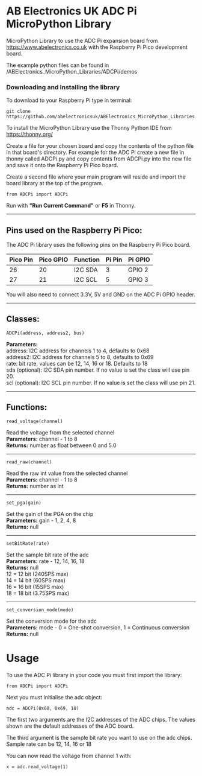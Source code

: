 AB Electronics UK ADC Pi MicroPython Library
=====

MicroPython Library to use the ADC Pi expansion board from https://www.abelectronics.co.uk with the Raspberry Pi Pico development board.

The example python files can be found in /ABElectronics_MicroPython_Libraries/ADCPi/demos  

### Downloading and Installing the library

To download to your Raspberry Pi type in terminal: 

```
git clone https://github.com/abelectronicsuk/ABElectronics_MicroPython_Libraries.git
```

To install the MicroPython Library use the Thonny Python IDE from https://thonny.org/

Create a file for your chosen board and copy the contents of the python file in that board's directory. For example for the ADC Pi create a new file in thonny called ADCPi.py and copy contents from  ADCPi.py into the new file and save it onto the Raspberry Pi Pico board.

Create a second file where your main program will reside and import the board library at the top of the program.  

```
from ADCPi import ADCPi
```

Run with **"Run Current Command"** or **F5** in Thonny.  

---

Pins used on the Raspberry Pi Pico:
----------

The ADC Pi library uses the following pins on the Raspberry Pi Pico board.

| Pico Pin | Pico GPIO| Function | Pi Pin  | Pi GPIO |
|----------|----------|----------|---------|---------|
| 26       | 20       | I2C SDA  |3        | GPIO 2  |
| 27       | 21       | I2C SCL  |5        | GPIO 3  |

You will also need to connect 3.3V, 5V and GND on the ADC Pi GPIO header.

---
Classes:
----------  
```
ADCPi(address, address2, bus)
```
**Parameters:**  
address: I2C address for channels 1 to 4, defaults to 0x68  
address2: I2C address for channels 5 to 8, defaults to 0x69  
rate: bit rate, values can be 12, 14, 16 or 18. Defaults to 18  
sda (optional): I2C SDA pin number.  If no value is set the class will use pin 20.  
scl (optional): I2C SCL pin number.  If no value is set the class will use pin 21.  

---
Functions:
----------
```
read_voltage(channel) 
```
Read the voltage from the selected channel  
**Parameters:** channel - 1 to 8  
**Returns:** number as float between 0 and 5.0

---
```
read_raw(channel) 
```
Read the raw int value from the selected channel  
**Parameters:** channel - 1 to 8  
**Returns:** number as int

---
```
set_pga(gain)
```
Set the gain of the PGA on the chip  
**Parameters:** gain -  1, 2, 4, 8  
**Returns:** null

---
```
setBitRate(rate)
```
Set the sample bit rate of the adc  
**Parameters:** rate -  12, 14, 16, 18  
**Returns:** null  
12 = 12 bit (240SPS max)  
14 = 14 bit (60SPS max)  
16 = 16 bit (15SPS max)  
18 = 18 bit (3.75SPS max)  

---
```
set_conversion_mode(mode)
```
Set the conversion mode for the adc  
**Parameters:** mode -  0 = One-shot conversion, 1 = Continuous conversion  
**Returns:** null  


Usage
====

To use the ADC Pi library in your code you must first import the library:
```
from ADCPi import ADCPi
```

Next you must initialise the adc object:
```
adc = ADCPi(0x68, 0x69, 18)
```
The first two arguments are the I2C addresses of the ADC chips. The values shown are the default addresses of the ADC board.  

The third argument is the sample bit rate you want to use on the adc chips. Sample rate can be 12, 14, 16 or 18  

You can now read the voltage from channel 1 with:
```
x = adc.read_voltage(1)
```
